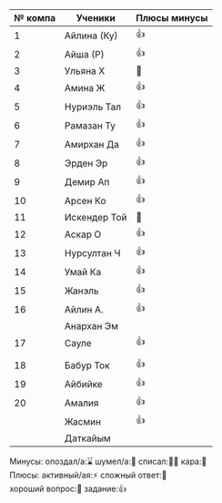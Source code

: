 | № компа | Ученики      | Плюсы минусы |
| ------- | ------------ | ------------ |
| 1       | Айлина (Ку)  | 👍           |
| 2       | Айша (Р)[]() | 👍           |
| 3       | Ульяна Х     | 🏅           |
| 4       | Амина Ж      | 👍           |
| 5       | Нуриэль Тал  | 👍           |
| 6       | Рамазан Ту   | 👍           |
| 7       | Амирхан Да   | 👍           |
| 8       | Эрден Эр     | 👍           |
| 9       | Демир Ап     | 👍           |
| 10      | Арсен Ко     | 👍           |
| 11      | Искендер Той | 🏅           |
| 12      | Аскар О      | 👍           |
| 13      | Нурсултан Ч  | 👍           |
| 14      | Умай Ка      | 👍           |
| 15      | Жанэль       | 👍           |
| 16      | Айлин А.     | 👍           |
|         | Анархан Эм   |              |
| 17      | Сауле        | 👍           |
|         |              |              |
| 18      | Бабур Ток    | 👍           |
| 19      | Айбийке      | 👍           |
| 20      | Амалия       | 👍           |
|         | Жасмин       | 👍           |
|         | Даткайым     |              |
Минусы:
опоздал/а:⌛ шумел/а:📢 
списал:😶‍🌫️ кара:👺  
Плюсы:
активный/ая:⚡ сложный ответ:🏅  
хороший вопрос:🤌  задание:👍

